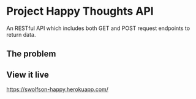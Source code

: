 # Project Happy Thoughts API

An RESTful API which includes both GET and POST request endpoints to return data. 

## The problem



## View it live

https://swolfson-happy.herokuapp.com/
